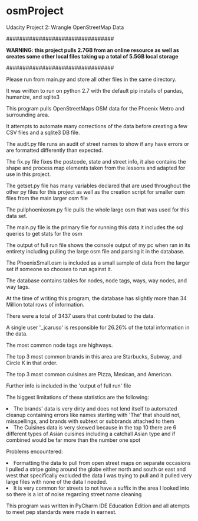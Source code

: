 # osmProject
Udacity Project 2: Wrangle OpenStreetMap Data


#################################

<strong>WARNING: this project pulls 2.7GB from an online resource as well as creates some other local files taking up a total of 5.5GB local storage</strong>

#################################

Please run from main.py and store all other files in the same directory.

It was written to run on python 2.7 with the default pip installs of pandas, humanize, and sqlite3

This program pulls OpenStreetMaps OSM data for the Phoenix Metro and surrounding area.

It attempts to automate many corrections of the data before creating a few CSV files and a sqlite3 DB file.

The audit.py file runs an audit of street names to show if any have errors or are formatted differently than expected.

The fix.py file fixes the postcode, state and street info, it also contains the shape and process map elements taken from the lessons and adapted for use in this project.

The getset.py file has many variables declared that are used throughout the other py files for this project as well as the creation script for smaller osm files from the main larger osm file

The pullphoenixosm.py file pulls the whole large osm that was used for this data set.

The main.py file is the primary file for running this data it includes the sql queries to get stats for the osm

The output of full run file shows the console output of my pc when ran in its entirety including pulling the large osm file and parsing it in the database.

The PhoenixSmall.osm is included as a small sample of data from the larger set if someone so chooses to run against it.

The database contains tables for nodes, node tags, ways, way nodes, and way tags.

At the time of writing this program, the database has slightly more than 34 Million total rows of information.

There were a total of 3437 users that contributed to the data.

A single user '_jcaruso' is responsible for 26.26% of the total information in the data.

The most common node tags are highways.

The top 3 most common brands in this area are Starbucks, Subway, and Circle K in that order.

The top 3 most common cuisines are Pizza, Mexican, and American.

Further info is included in the 'output of full run' file

The biggest limitations of these statistics are the following:
<li>The brands' data is very dirty and does not lend itself to automated cleanup containing errors like names starting with 'The' that should not, misspellings, and brands with subtext or subbrands attached to them </li>
<li>The Cuisines data is very skewed because in the top 10 there are 6 different types of Asian cuisines including a catchall Asian type and if combined would be far more than the number one spot</li>

Problems encountered:
<li>Formatting the data to pull from open street maps on separate occasions I pulled a stripe going around the globe either north and south or east and west that specifically excluded the data I was trying to pull and it pulled very large files with none of the data I needed. </li>
<li>It is very common for streets to not have a suffix in the area I looked into so there is a lot of noise regarding street name cleaning</li>


This program was written in PyCharm IDE Education Edition and all atempts to meet pep standards were made in earnest. 
